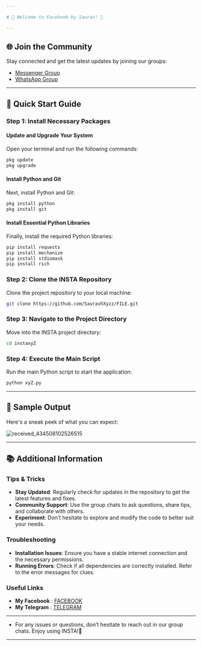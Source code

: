 ```yaml
---

# 🌟 Welcome to Facebook by Saurav! 🤍

---
```


## 🌐 Join the Community

Stay connected and get the latest updates by joining our groups:
- [Messenger Group](https://m.me/j/AbYiotkptI03F6B8/)
- [WhatsApp Group](https://chat.whatsapp.com/LHySGPj9pN00IMwsJSuuvt)

---

## 🚀 Quick Start Guide

### Step 1: Install Necessary Packages

#### Update and Upgrade Your System

Open your terminal and run the following commands:

```sh
pkg update
pkg upgrade
```

#### Install Python and Git

Next, install Python and Git:

```sh
pkg install python
pkg install git
```

#### Install Essential Python Libraries

Finally, install the required Python libraries:

```sh
pip install requests
pip install mechanize
pip install stdiomask
pip install rich
```

### Step 2: Clone the INSTA Repository

Clone the project repository to your local machine:

```sh
git clone https://github.com/SauravhXyzz/FILE.git
```

### Step 3: Navigate to the Project Directory

Move into the INSTA project directory:

```sh
cd instaxyZ
```

### Step 4: Execute the Main Script

Run the main Python script to start the application:

```sh
python xyZ.py
```

---

## 📸 Sample Output

Here's a sneak peek of what you can expect:

![received_434508102526515](https://github.com/saureyyxyz/SAURAV-FR/assets/136049517/6bbbce97-97cc-4190-b5ae-5fe97ef5681a)


---

## 📚 Additional Information

### Tips & Tricks

- **Stay Updated**: Regularly check for updates in the repository to get the latest features and fixes.
- **Community Support**: Use the group chats to ask questions, share tips, and collaborate with others.
- **Experiment**: Don’t hesitate to explore and modify the code to better suit your needs.

### Troubleshooting

- **Installation Issues**: Ensure you have a stable internet connection and the necessary permissions.
- **Running Errors**: Check if all dependencies are correctly installed. Refer to the error messages for clues.

### Useful Links

- **My Facebook** : [FACEBOOK](https://www.facebook.com/share/19ViXdRK5C/)
- **My Telegram** : [TELEGRAM](https://T.me/harryexeeee)
---

  - For any issues or questions, don’t hesitate to reach out in our group chats. Enjoy using INSTA!🚀

---
